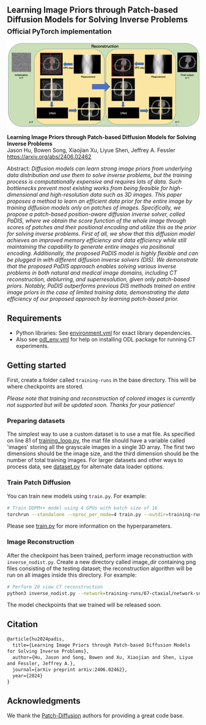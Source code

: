 ## Learning Image Priors through Patch-based Diffusion Models for Solving Inverse Problems<br><sub>Official PyTorch implementation</sub>

![Teaser image](./docs/reconstruction.png)

**Learning Image Priors through Patch-based Diffusion Models for Solving Inverse Problems**<br>
Jason Hu, Bowen Song, Xiaojian Xu, Liyue Shen, Jeffrey A. Fessler
<br>https://arxiv.org/abs/2406.02462 <br>

Abstract: *Diffusion models can learn strong image priors from underlying data distribution and use them to solve inverse problems, but the training process is computationally expensive and requires lots of data. Such bottlenecks prevent most existing works from being feasible for high-dimensional and high-resolution data such as 3D images. This paper proposes a method to learn an efficient data prior for the entire image by training diffusion models only on patches of images. Specifically, we propose a patch-based position-aware diffusion inverse solver, called PaDIS, where we obtain the score function of the whole image through scores of patches and their positional encoding and utilize this as the prior for solving inverse problems. First of all, we show that this diffusion model achieves an improved memory efficiency and data efficiency while still maintaining the capability to generate entire images via positional encoding. Additionally, the proposed PaDIS model is highly flexible and can be plugged in with different diffusion inverse solvers (DIS). We demonstrate that the proposed PaDIS approach enables solving various inverse problems in both natural and medical image domains, including CT reconstruction, deblurring, and superresolution, given only patch-based priors. Notably, PaDIS outperforms previous DIS methods trained on entire image priors in the case of limited training data, demonstrating the data efficiency of our proposed approach by learning patch-based prior.*


## Requirements
* Python libraries: See [environment.yml](./environment.yml) for exact library dependencies.
* Also see [odl_env.yml](./odlstuff/odl_env.yml) for help on installing ODL package for running CT experiments.

## Getting started
First, create a folder called `training-runs` in the base directory. This will be where checkpoints are stored.

*Please note that training and reconstruction of colored images is currently not supported but will be updated soon. Thanks for your patience!*

### Preparing datasets
The simplest way to use a custom dataset is to use a mat file. As specified on line 81 of [training_loop.py](./training/training_loop.py), the mat file should have a variable called 'images' storing all the grayscale images in a single 3D array. The first two dimensions should be the image size, and the third dimension should be the number of total training images. For larger datasets and other ways to process data, see [dataset.py](./training/dataset.py) for alternate data loader options.

### Train Patch Diffusion

You can train new models using `train.py`. For example:

```.bash
# Train DDPM++ model using 4 GPUs with batch size of 16
torchrun --standalone --nproc_per_node=4 train.py --outdir=training-runs --data=mydata --cond=0 --arch=ddpmpp --batch=16 --lr=1e-4 --dropout=0.05 --augment=0 --real_p=0.5 --padding=1 --tick=2 --snap=10 --pad_width=64

```

Please see [train.py](./train.py) for more information on the hyperparameters.

### Image Reconstruction

After the checkpoint has been trained, perform image reconstruction with `inverse_nodist.py`. Create a new directory called image_dir containing png files consisting of the testing dataset; the reconstruction algorithm will be run on all images inside this directory. For example:
```.bash
# Perform 20 view CT reconstruction
python3 inverse_nodist.py --network=training-runs/67-ctaxial/network-snapshot-000800.pkl --outdir=results --image_dir=image_dir --image_size=256 --views=20 --name=ct_parbeam --steps=100 --sigma_min=0.003 --sigma_max=10 --zeta=0.3 --pad=24 --psize=56

```

The model checkpoints that we trained will be released soon.

## Citation

```
@article{hu2024padis,
  title={Learning Image Priors through Patch-based Diffusion Models for Solving Inverse Problems},
  author={Hu, Jason and Song, Bowen and Xu, Xiaojian and Shen, Liyue and Fessler, Jeffrey A.},
  journal={arXiv preprint arXiv:2406.02462},
  year={2024}
}
```

## Acknowledgments

We thank the [Patch-Diffusion](https://github.com/Zhendong-Wang/Patch-Diffusion) authors for providing a great code base.
